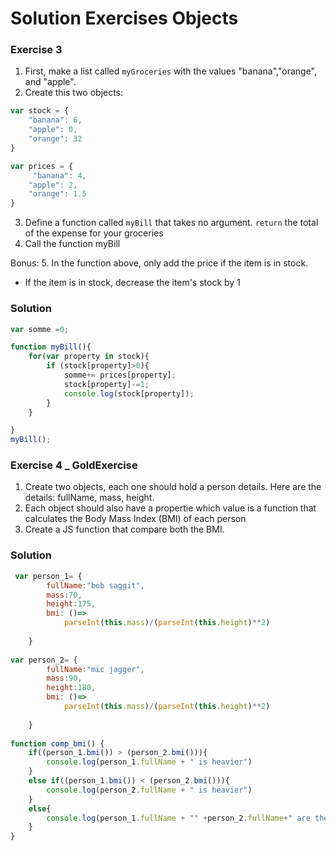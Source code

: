 # Solution Exercises Objects

###  Exercise 3
1. First, make a list called `myGroceries` with the values "banana","orange", and "apple". 
2. Create this two objects: 

```javascript
var stock = { 
    "banana": 6, 
    "apple": 0, 
    "orange": 32 
}  

var prices = {    
     "banana": 4, 
    "apple": 2, 
    "orange": 1.5 
} 
```

3. Define a function called `myBill` that takes no argument. `return` the total of the expense for your groceries  
4. Call the function myBill 

Bonus: 
5. In the function above, only add the price if the item is in stock. 
* If the item is in stock, decrease the item's stock by 1

### Solution
``` javascript
var somme =0;

function myBill(){
    for(var property in stock){
        if (stock[property]>0){
            somme+= prices[property];
            stock[property]-=1;
            console.log(stock[property]);
        }
    }

}
myBill();
```



###  Exercise 4 _ **GoldExercise**
1. Create two objects, each one should hold a person details. Here are the details:  fullName, mass, height.
2. Each object should also have a propertie which value is a function that calculates the Body Mass Index (BMI) of each person
3. Create a JS function that compare both the BMI. 


### Solution
``` javascript
 var person_1= {
        fullName:"bob saggit",
        mass:70, 
        height:175,
        bmi: ()=>
            parseInt(this.mass)/(parseInt(this.height)**2)
        
    }
​
var person_2= {
        fullName:"mic jagger",
        mass:90, 
        height:180,
        bmi: ()=>
            parseInt(this.mass)/(parseInt(this.height)**2)
        
    }
​
function comp_bmi() {
    if((person_1.bmi()) > (person_2.bmi())){
        console.log(person_1.fullName + " is heavier")
    }
    else if((person_1.bmi()) < (person_2.bmi())){
        console.log(person_2.fullName + " is heavier")
    }
    else{
        console.log(person_1.fullName + "" +person_2.fullName+" are the same")
    }
}
```
